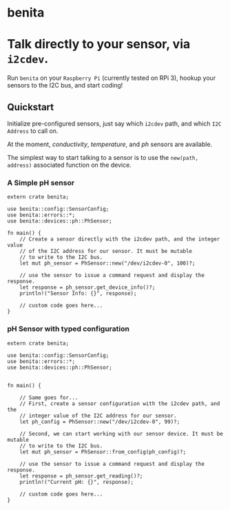 benita 
======

# Talk directly to your sensor, via `i2cdev`.

Run `benita` on your `Raspberry Pi` (currently tested on RPi 3), hookup your sensors to the I2C bus, and start coding!

## Quickstart

Initialize pre-configured sensors, just say which `i2cdev` path, and which `I2C Address` to call on.

At the moment, _conductivity_, _temperature_, and _ph_ sensors are available.

The simplest way to start talking to a sensor is to use the `new(path, address)` associated function on the device.

### A Simple pH sensor

```norun
extern crate benita;

use benita::config::SensorConfig;
use benita::errors::*;
use benita::devices::ph::PhSensor;

fn main() {
    // Create a sensor directly with the i2cdev path, and the integer value
    // of the I2C address for our sensor. It must be mutable
    // to write to the I2C bus.
    let mut ph_sensor = PhSensor::new("/dev/i2cdev-0", 100)?;

    // use the sensor to issue a command request and display the response.
    let response = ph_sensor.get_device_info()?;
    println!("Sensor Info: {}", response);

    // custom code goes here...
}
```

### pH Sensor with typed configuration
```norun
extern crate benita;

use benita::config::SensorConfig;
use benita::errors::*;
use benita::devices::ph::PhSensor;


fn main() {

    // Same goes for...
    // First, create a sensor configuration with the i2cdev path, and the
    // integer value of the I2C address for our sensor.
    let ph_config = PhSensor::new("/dev/i2cdev-0", 99)?;

    // Second, we can start working with our sensor device. It must be mutable
    // to write to the I2C bus.
    let mut ph_sensor = PhSensor::from_config(ph_config)?;

    // use the sensor to issue a command request and display the response.
    let response = ph_sensor.get_reading()?;
    println!("Current pH: {}", response);

    // custom code goes here...
}
```

